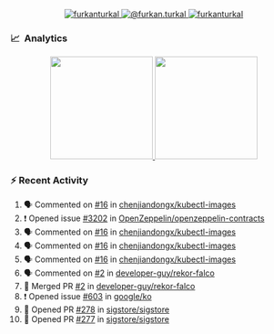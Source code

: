 <p align="center">
  <a href="https://linkedin.com/in/furkanturkal" target="blank">
    <img src="https://img.shields.io/badge/linkedin-%230077B5.svg?&style=for-the-badge&logo=linkedin&logoColor=white" alt="furkanturkal" />
  </a>
  <a href="https://medium.com/@furkan.turkal" target="blank">
    <img src="https://img.shields.io/badge/medium-%2312100E.svg?&style=for-the-badge&logo=medium&logoColor=white" alt="@furkan.turkal" />
  </a>
  <a href="https://twitter.com/furkanturkaI" target="blank">
    <img src="https://img.shields.io/badge/Twitter-1DA1F2?style=for-the-badge&logo=twitter&logoColor=white" alt="furkanturkaI" />
  </a>
</p>

### 📈 &nbsp;Analytics

<p align="center">
  <a href="https://coderstats.net/github/#Dentrax">
    <img height="180em" src="https://github-readme-stats-eight-theta.vercel.app/api?username=Dentrax&show_icons=true&theme=algolia&include_all_commits=true&count_private=true&line_height=26"/>
    <img height="180em" src="https://github-readme-stats-eight-theta.vercel.app/api/top-langs/?username=Dentrax&layout=compact&langs_count=8&theme=algolia&line_height=26"/>
  </a>
</p>

### :zap: Recent Activity

<!--START_SECTION:activity-->
1. 🗣 Commented on [#16](https://github.com/chenjiandongx/kubectl-images/issues/16) in [chenjiandongx/kubectl-images](https://github.com/chenjiandongx/kubectl-images)
2. ❗️ Opened issue [#3202](https://github.com/OpenZeppelin/openzeppelin-contracts/issues/3202) in [OpenZeppelin/openzeppelin-contracts](https://github.com/OpenZeppelin/openzeppelin-contracts)
3. 🗣 Commented on [#16](https://github.com/chenjiandongx/kubectl-images/issues/16) in [chenjiandongx/kubectl-images](https://github.com/chenjiandongx/kubectl-images)
4. 🗣 Commented on [#16](https://github.com/chenjiandongx/kubectl-images/issues/16) in [chenjiandongx/kubectl-images](https://github.com/chenjiandongx/kubectl-images)
5. 🗣 Commented on [#16](https://github.com/chenjiandongx/kubectl-images/issues/16) in [chenjiandongx/kubectl-images](https://github.com/chenjiandongx/kubectl-images)
6. 🗣 Commented on [#2](https://github.com/developer-guy/rekor-falco/issues/2) in [developer-guy/rekor-falco](https://github.com/developer-guy/rekor-falco)
7. 🎉 Merged PR [#2](https://github.com/developer-guy/rekor-falco/pull/2) in [developer-guy/rekor-falco](https://github.com/developer-guy/rekor-falco)
8. ❗️ Opened issue [#603](https://github.com/google/ko/issues/603) in [google/ko](https://github.com/google/ko)
9. 💪 Opened PR [#278](https://github.com/sigstore/sigstore/pull/278) in [sigstore/sigstore](https://github.com/sigstore/sigstore)
10. 💪 Opened PR [#277](https://github.com/sigstore/sigstore/pull/277) in [sigstore/sigstore](https://github.com/sigstore/sigstore)
<!--END_SECTION:activity-->
